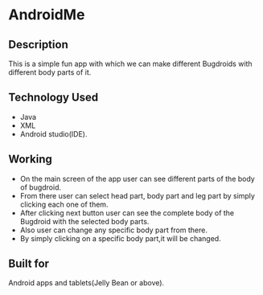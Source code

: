 # AndroidMe

## Description
This is a simple fun app with which we can make different Bugdroids with different body parts of it.

## Technology Used
* Java
* XML
* Android studio(IDE).

## Working
* On the main screen of the app user can see different parts of the body of bugdroid. 
* From there user can select head part, body part and leg part by simply clicking each one of them.
* After clicking next button user can see the complete body of the Bugdroid with the selected body parts.
* Also user can change any specific body part from there.
* By simply clicking on a specific body part,it will be changed.

## Built for
Android apps and tablets(Jelly Bean or above).

